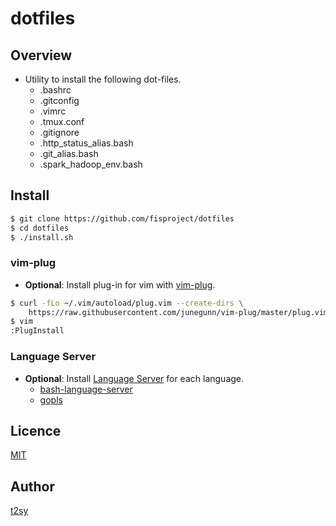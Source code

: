 dotfiles
===

## Overview

* Utility to install the following dot-files.
  - .bashrc
  - .gitconfig
  - .vimrc
  - .tmux.conf
  - .gitignore
  - .http_status_alias.bash
  - .git_alias.bash
  - .spark_hadoop_env.bash

## Install

```bash
$ git clone https://github.com/fisproject/dotfiles
$ cd dotfiles
$ ./install.sh
```

### vim-plug

* **Optional**: Install plug-in for vim with [vim-plug](https://github.com/junegunn/vim-plug).

```bash
$ curl -fLo ~/.vim/autoload/plug.vim --create-dirs \
    https://raw.githubusercontent.com/junegunn/vim-plug/master/plug.vim
$ vim
:PlugInstall
```

### Language Server

* **Optional**: Install [Language Server](https://langserver.org/) for each language.
  - [bash-language-server](https://github.com/mads-hartmann/bash-language-server)
  - [gopls](https://github.com/golang/tools/tree/master/gopls)

## Licence

[MIT](http://opensource.org/licenses/MIT)

## Author

[t2sy](https://github.com/fisproject)
